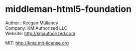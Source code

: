 middleman-html5-foundation
==========================

Author : Keegan Mullaney  
Company: KM Authorized LLC  
Website: http://kmauthorized.com

MIT: http://kma.mit-license.org
